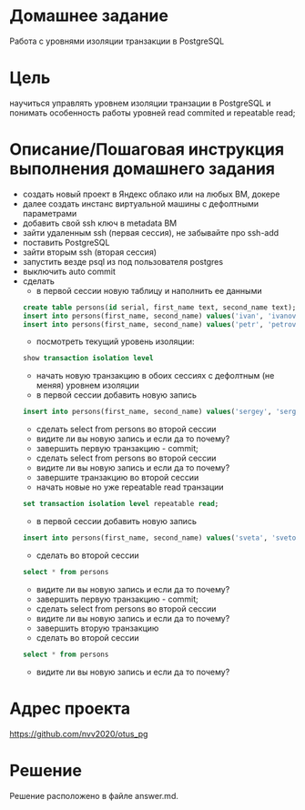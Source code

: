 # Домашнее задание

Работа с уровнями изоляции транзакции в PostgreSQL

# Цель

научиться управлять уровнем изоляции транзации в PostgreSQL и понимать особенность работы уровней read commited и repeatable read;

# Описание/Пошаговая инструкция выполнения домашнего задания

- создать новый проект в Яндекс облако или на любых ВМ, докере
- далее создать инстанс виртуальной машины с дефолтными параметрами
- добавить свой ssh ключ в metadata ВМ
- зайти удаленным ssh (первая сессия), не забывайте про ssh-add
- поставить PostgreSQL
- зайти вторым ssh (вторая сессия)
- запустить везде psql из под пользователя postgres
- выключить auto commit
- сделать
  - в первой сессии новую таблицу и наполнить ее данными
  ```sql
  create table persons(id serial, first_name text, second_name text);
  insert into persons(first_name, second_name) values('ivan', 'ivanov');
  insert into persons(first_name, second_name) values('petr', 'petrov'); commit;
  ```
  - посмотреть текущий уровень изоляции:
  ```sql
  show transaction isolation level
  ```
  - начать новую транзакцию в обоих сессиях с дефолтным (не меняя) уровнем изоляции
  - в первой сессии добавить новую запись
  ```sql
  insert into persons(first_name, second_name) values('sergey', 'sergeev');
  ```
  - сделать select from persons во второй сессии
  - видите ли вы новую запись и если да то почему?
  - завершить первую транзакцию - commit;
  - сделать select from persons во второй сессии
  - видите ли вы новую запись и если да то почему?
  - завершите транзакцию во второй сессии
  - начать новые но уже repeatable read транзации
  ```sql
  set transaction isolation level repeatable read;
  ```
  - в первой сессии добавить новую запись
  ```sql
  insert into persons(first_name, second_name) values('sveta', 'svetova');
  ```
  - сделать во второй сессии
  ```sql
  select * from persons
  ```
  - видите ли вы новую запись и если да то почему?
  - завершить первую транзакцию - commit;
  - сделать select from persons во второй сессии
  - видите ли вы новую запись и если да то почему?
  - завершить вторую транзакцию
  - сделать во второй сессии
  ```sql
  select * from persons
  ```
  - видите ли вы новую запись и если да то почему?

# Адрес проекта

<https://github.com/nvv2020/otus_pg>

# Решение

Решение расположено в файле answer.md.
